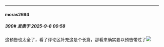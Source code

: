 ﻿
*****

####  moras2694  
##### 390#       发表于 2025-9-8 00:58

这预告也太全了，看了评论区补充这是个长篇，那看来确实要以预告带过了<img src="https://static.stage1st.com/image/smiley/face2017/009.gif" referrerpolicy="no-referrer">


